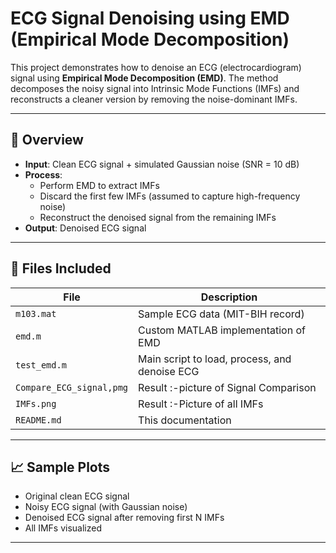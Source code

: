 # ECG Signal Denoising using EMD (Empirical Mode Decomposition)

This project demonstrates how to denoise an ECG (electrocardiogram) signal using **Empirical Mode Decomposition (EMD)**. The method decomposes the noisy signal into Intrinsic Mode Functions (IMFs) and reconstructs a cleaner version by removing the noise-dominant IMFs.

---

## 📌 Overview

- **Input**: Clean ECG signal + simulated Gaussian noise (SNR = 10 dB)
- **Process**:
  - Perform EMD to extract IMFs
  - Discard the first few IMFs (assumed to capture high-frequency noise)
  - Reconstruct the denoised signal from the remaining IMFs
- **Output**: Denoised ECG signal

---

## 📁 Files Included

| File                         | Description                                       |
|------------------------------|---------------------------------------------------|
| `m103.mat`                   | Sample ECG data (MIT-BIH record)                  |
| `emd.m`                      | Custom MATLAB implementation of EMD               |
| `test_emd.m`                 | Main script to load, process, and denoise ECG     |
| `Compare_ECG_signal,pmg`     | Result :-picture of Signal Comparison             |
| `IMFs.png`                   | Result :-Picture of all IMFs                      |
| `README.md`                  | This documentation                                |


---

## 📈 Sample Plots

- Original clean ECG signal  
- Noisy ECG signal (with Gaussian noise)  
- Denoised ECG signal after removing first N IMFs  
- All IMFs visualized

---
